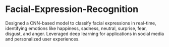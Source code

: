 # Facial-Expression-Recognition
Designed a CNN-based model to classify facial expressions in real-time, identifying emotions like happiness, sadness, neutral, surprise, fear, disgust, and anger. Leveraged deep learning for applications in social media and personalized user experiences. 
